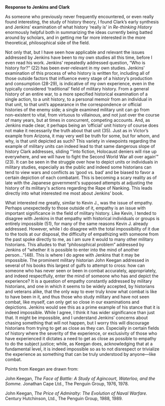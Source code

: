 **Response to Jenkins and Clark**

As someone who previously never frequently encountered, or even really found interesting, the study of history theory, I found Clark’s early synthesis and Jenkins’ examination of what history ‘really is’ in *Re-thinking History* enormously helpful both in summarizing the ideas currently being batted around by scholars, and in getting me far more interested in the more theoretical, philosophical side of the field.

Not only that, but I have seen how applicable and relevant the issues addressed by Jenkins have been to my own studies all this time, before I even read his work. 
Jenkins’ repeatedly addressed question, “Who is history for?” (22) has been ever-relevant in my own studies. Jenkins’ examination of this process of who history is written for, including all of those outside factors that influence every stage of a history’s production and consumption (28-29), is indicative of my own experience, even in the typically considered ‘traditional’ field of military history. From a general history of an entire war, to a more specified historical examination of a single action, to a unit history, to a personal memoir from an individual in that unit, to that unit’s appearance in the correspondence or official histories of the enemy side; a single examined military unit can go from non-existent to vital, from virtuous to villainous, and not just over the course of many years, but at times in concurrent, competing accounts. And, as Jenkins made clear, it perhaps being an ‘official’ unit history of course does not make it necessarily the truth about that unit (35). Just as in Victor’s example from Arizona, it may very well be truth for some, but for whom, and why, is that unit depicted as such? This variety in viewpoints regarding the example of military units can indeed lead to that same dangerous slope of history Clark addresses, sliding “‘into fiction, Holocaust deniers will rise up everywhere, and we will have to fight the Second World War all over again’” (23). It can be seen in the struggle over how to depict units or individuals in military studies, especially as the public and indeed some historians can tend to view wars and conflicts as ‘good vs. bad’ and be biased to favor a certain depiction of each combatant. This is becoming a scary reality as of late with the Japanese government's supposed attempts at adjusting the history of its military's actions regarding the Rape of Nanking. This leads directly into what interested me most about Jenkins’ book. 

What interested me greatly, similar to Kevin J., was the issue of empathy. Perhaps unexpectedly to those outside of it, empathy is an issue with important significance in the field of military history. Like Kevin, I tended to disagree with Jenkins in that empathy with historical individuals or groups is entirely impossible (51), for many of the same reasons Kevin J. already addressed. However, while I do disagree with the total impossibility of it due to the tools at our disposal, the difficulty of empathizing with someone from the past spoke directly to me, as I am sure it would to many other military historians. This alludes to that “philosophical problem” addressed by Jenkins of “whether it is possible to enter into the mind of another person…”(48). This is where I do agree with Jenkins that it may be impossible. The prominent military historian John Keegan addressed in several of his books this largest of gulfs to attempt to cross: how can someone who has never seen or been in combat accurately, appropriately, and indeed respectfully, enter the mind of someone who has and depict the experience? It is a question of empathy constantly addressed by military historians, and one in which it seems to be widely accepted, by historians and veterans alike, that the only way to ever truly know what combat is like to have been in it, and thus those who study military and have not seen combat, like myself, can only get so close in our examinations and depictions. Jenkins would see this as a prime example of his stance that it is indeed impossible. While I agree, I think it has wider significance than just that. It might be impossible, and I understand Jenkins’ concerns about chasing something that will not happen, but I worry this will discourage historians from trying to get as close as they can. Especially in certain fields of history where the severity of the experience, or exclusivity of those who have experienced it dictates a need to get as close as possible to empathy to do the subject justice; while, as Keegan does, acknowledging that at a fundamental level, it is indeed impossible so as to not disrespect or trivialize the experience as something that can be truly understood by anyone—like combat. 

Points from Keegan are drawn from:

John Keegan, *The Face of Battle: A Study of Agincourt, Waterloo, and the Somme.* Jonathan Cape Ltd., The Penguin Group, 1976, 1978. 

John Keegan, *The Price of Admiralty: The Evolution of Naval Warfare.* Century Hutchinson, Ltd., The Penguin Group, 1988, 1989.
